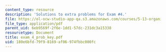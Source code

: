 ```yaml
---
content_type: resource
description: 'Solutions to extra problems for Exam #4.'
file: https://ol-ocw-studio-app-qa.s3.amazonaws.com/courses/5-13-organic-chemistry-ii-fall-2006/180e6bfd79f98169af06974fbbc000fc_exam_4_prob_key.pdf
file_type: application/pdf
parent_uid: 6eb9569f-2f6e-1dd1-57dc-231dc3a15338
resourcetype: Document
title: exam_4_prob_key.pdf
uid: 180e6bfd-79f9-8169-af06-974fbbc000fc
---
```

